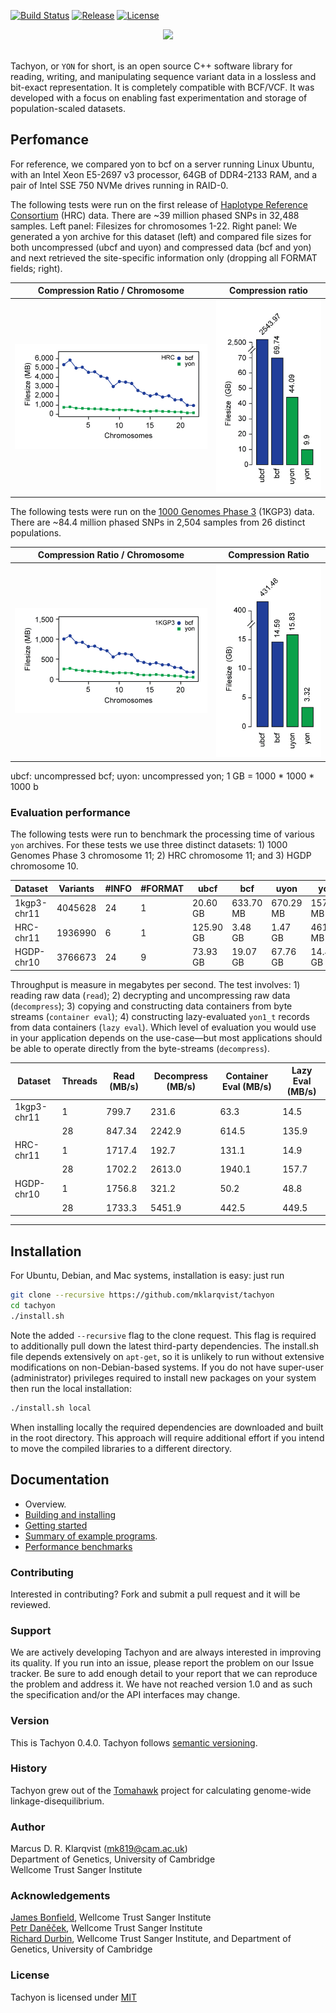 [![Build Status](https://travis-ci.org/mklarqvist/tachyon.svg?branch=master)](https://travis-ci.org/mklarqvist/tachyon)
[![Release](https://img.shields.io/badge/Release-beta_0.4.0-blue.svg)](https://github.com/mklarqvist/Tachyon/releases)
[![License](https://img.shields.io/badge/License-MIT-blue.svg)](LICENSE)

<div align="center">
<img src="https://github.com/mklarqvist/tachyon/blob/master/yon_logo.png"><br><br>
</div>

Tachyon, or `YON` for short, is an open source C++ software library for reading, writing, and manipulating sequence variant data in a lossless and bit-exact representation. It is completely compatible with BCF/VCF. It was developed with a focus on enabling fast experimentation and storage of population-scaled datasets.

## Perfomance
For reference, we compared yon to bcf on a server running Linux Ubuntu, with an Intel Xeon E5-2697 v3 processor, 64GB of DDR4-2133 RAM, and a pair of Intel SSE 750 NVMe drives running in RAID-0.

The following tests were run on the first release of [Haplotype Reference Consortium](http://www.haplotype-reference-consortium.org/) (HRC) data. There are ~39 million phased SNPs in 32,488 samples. Left panel: Filesizes for chromosomes 1-22. Right panel: We generated a yon archive for this dataset (left) and compared file sizes for both uncompressed (ubcf and uyon) and compressed data (bcf and yon) and next retrieved the site-specific information only (dropping all FORMAT fields; right).

Compression Ratio / Chromosome | Compression ratio
------------------|-------------------
![Compression Ratio](docs/hrc_yon_bcf.jpg "Compression Ratio") | ![Compression Ratio](docs/yon_hrc_bcftools.jpg "Compression Ratio")

The following tests were run on the [1000 Genomes Phase 3](http://www.internationalgenome.org/) (1KGP3) data. There are ~84.4 million phased SNPs in 2,504 samples from 26 distinct populations.

Compression Ratio / Chromosome | Compression Ratio
------------------|-------------------
![Compression Ratio](docs/1kgp3_yon_bcf.jpg "Compression Ratio") | ![Compression Ratio](docs/yon_1kgp3_bcftools.jpg "Compression Ratio")

ubcf: uncompressed bcf; uyon: uncompressed yon; 1 GB = 1000 * 1000 * 1000 b

### Evaluation performance
The following tests were run to benchmark the processing time of various `yon` archives. For these tests we use three distinct datasets: 1) 1000 Genomes Phase 3 chromosome 11; 2) HRC chromosome 11; and 3) HGDP chromosome 10. 

| Dataset     | Variants | #INFO | #FORMAT | ubcf      | bcf       | uyon      | yon       |
|-------------|----------|-------|---------|-----------|-----------|-----------|-----------|
| 1kgp3-chr11 | 4045628  | 24    | 1       | 20.60 GB  | 633.70 MB | 670.29 MB | 157.28 MB |
| HRC-chr11   | 1936990  | 6     | 1       | 125.90 GB | 3.48 GB   | 1.47 GB   | 461.96 MB |
| HGDP-chr10  | 3766673  | 24    | 9       | 73.93 GB  | 19.07 GB  | 67.76 GB  | 14.40 GB  |

Throughput is measure in megabytes per second. The test involves: 1) reading raw data (`read`); 2) decrypting and uncompressing raw data (`decompress`); 3) copying and constructing data containers from byte streams (`container eval`); 4) constructing lazy-evaluated `yon1_t` records from data containers (`lazy eval`). Which level of evaluation you would use in your application depends on the use-case&mdash;but most applications should be able to operate directly from the byte-streams (`decompress`).

| Dataset     | Threads | Read (MB/s) | Decompress (MB/s) | Container Eval (MB/s) | Lazy Eval (MB/s) |
|-------------|---------|-------------|-------------------|-----------------------|------------------|
| 1kgp3-chr11 | 1       | 799.7     | 231.6           | 63.3               | 14.5          |
|             | 28      | 847.34     | 2242.9           | 614.5               | 135.9          |
| HRC-chr11   | 1       | 1717.4     | 192.7           | 131.1               | 14.9          |
|             | 28      | 1702.2     | 2613.0           | 1940.1               | 157.7          |
| HGDP-chr10  | 1       | 1756.8     | 321.2           | 50.2               | 48.8          |
|             | 28      | 1733.3     | 5451.9            | 442.5               | 449.5          |

---  

## Installation
For Ubuntu, Debian, and Mac systems, installation is easy: just run
```bash
git clone --recursive https://github.com/mklarqvist/tachyon
cd tachyon
./install.sh
```
Note the added `--recursive` flag to the clone request. This flag is required to additionally pull down the latest third-party dependencies. The install.sh file depends extensively on `apt-get`, so it is unlikely to run without extensive modifications on non-Debian-based systems.
If you do not have super-user (administrator) privileges required to install new packages on your system then run the local installation:
```bash
./install.sh local
```
When installing locally the required dependencies are downloaded and built in the root directory. This approach will require additional effort if you intend to move the compiled libraries to a different directory.

## Documentation

* Overview.
* [Building and installing](docs/building.md)
* [Getting started](docs/getting_started.md)
* [Summary of example programs](docs/example_programs.md).
* [Performance benchmarks](docs/benchmarks.md)

### Contributing

Interested in contributing? Fork and submit a pull request and it will be reviewed.

### Support
We are actively developing Tachyon and are always interested in improving its quality. If you run into an issue, please report the problem on our Issue tracker. Be sure to add enough detail to your report that we can reproduce the problem and address it. We have not reached version 1.0 and as such the specification and/or the API interfaces may change.

### Version
This is Tachyon 0.4.0. Tachyon follows [semantic versioning](https://semver.org/).

### History
Tachyon grew out of the [Tomahawk][tomahawk] project for calculating genome-wide linkage-disequilibrium.

### Author
Marcus D. R. Klarqvist (<mk819@cam.ac.uk>)  
Department of Genetics, University of Cambridge  
Wellcome Trust Sanger Institute

### Acknowledgements
[James Bonfield](https://github.com/jkbonfield), Wellcome Trust Sanger Institute  
[Petr Daněček](https://github.com/pd3), Wellcome Trust Sanger Institute  
[Richard Durbin](https://github.com/richarddurbin), Wellcome Trust Sanger Institute, and Department of Genetics, University of Cambridge  

### License
Tachyon is licensed under [MIT](LICENSE)

[openssl]:  https://www.openssl.org/
[zstd]:     https://github.com/facebook/zstd
[tomahawk]: https://github.com/mklarqvist/tomahawk
[msprime]:  https://github.com/jeromekelleher/msprime